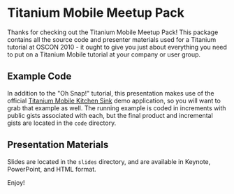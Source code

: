 # Titanium Mobile Meetup Pack

Thanks for checking out the Titanium Mobile Meetup Pack!  This package contains all the 
source code and presenter materials used for a Titanium tutorial at OSCON 2010 - it ought 
to give you just about everything you need to put on a Titanium Mobile tutorial at your 
company or user group.

## Example Code

In addition to the "Oh Snap!" tutorial, this presentation makes use of the official
[Titanium Mobile Kitchen Sink](http://github.com/appcelerator/KitchenSink) demo application,
so you will want to grab that example as well.  The running example is coded in increments
with public gists associated with each, but the final product and incremental gists are 
located in the `code` directory.

## Presentation Materials

Slides are located in the `slides` directory, and are available in Keynote, PowerPoint, and
HTML format.

Enjoy!